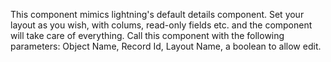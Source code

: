 This component mimics lightning's default details component. Set your layout as you wish, with colums, read-only fields etc. and the component will take care of everything. Call this component with the following parameters: Object Name, Record Id, Layout Name, a boolean to allow edit.
